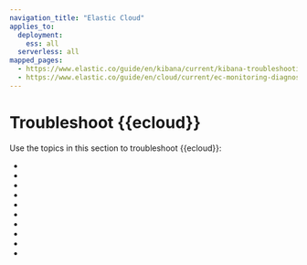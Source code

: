 ```yaml
---
navigation_title: "Elastic Cloud"
applies_to:
  deployment:
    ess: all
  serverless: all
mapped_pages:
  - https://www.elastic.co/guide/en/kibana/current/kibana-troubleshooting.html
  - https://www.elastic.co/guide/en/cloud/current/ec-monitoring-diagnose-resolve.html
---
```


# Troubleshoot {{ecloud}}

Use the topics in this section to troubleshoot {{ecloud}}:

* [](/troubleshoot/deployments/elastic-cloud/sso.md)
* [](/troubleshoot/monitoring/unavailable-nodes.md)
* [](/troubleshoot/monitoring/unavailable-shards.md)
* [](/troubleshoot/monitoring/performance.md)
* [](/troubleshoot/monitoring/high-memory-pressure.md)
* [](/troubleshoot/monitoring/high-availability.md)
* [](/troubleshoot/monitoring/cluster-response-time.md)
* [](/troubleshoot/monitoring/node-moves-outages.md)
* [](/troubleshoot/monitoring/deployment-health-warnings.md)
* [](/troubleshoot/monitoring/node-bootlooping.md)